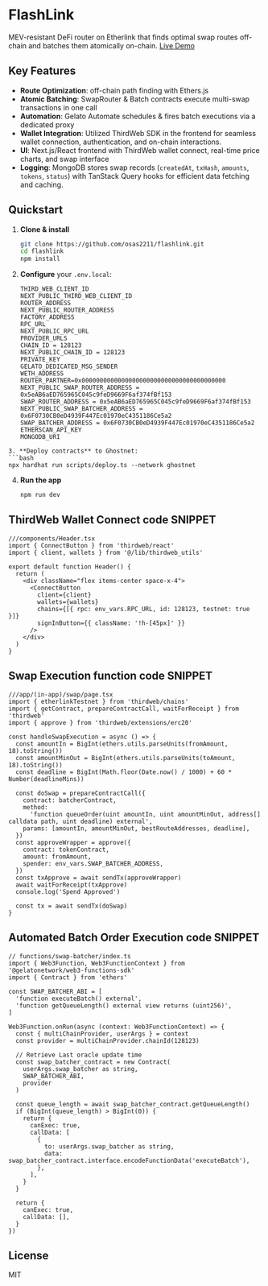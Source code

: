 # FlashLink

MEV-resistant DeFi router on Etherlink that finds optimal swap routes off-chain and batches them atomically on-chain.
<a href="https://flashlink-inky.vercel.app/" target="_blank">Live Demo</a>

## Key Features

- **Route Optimization**: off-chain path finding with Ethers.js
- **Atomic Batching**: SwapRouter & Batch contracts execute multi-swap transactions in one call
- **Automation**: Gelato Automate schedules & fires batch executions via a dedicated proxy
- **Wallet Integration**: Utilized ThirdWeb SDK in the frontend for seamless wallet connection, authentication, and on-chain interactions.
- **UI**: Next.js/React frontend with ThirdWeb wallet connect, real-time price charts, and swap interface
- **Logging**: MongoDB stores swap records (`createdAt`, `txHash`, `amounts`, `tokens`, `status`) with TanStack Query hooks for efficient data fetching and caching.

## Quickstart

1. **Clone & install**
   ```bash
   git clone https://github.com/osas2211/flashlink.git
   cd flashlink
   npm install
   ```
2. **Configure** your `.env.local`:
   ```
   THIRD_WEB_CLIENT_ID
   NEXT_PUBLIC_THIRD_WEB_CLIENT_ID
   ROUTER_ADDRESS
   NEXT_PUBLIC_ROUTER_ADDRESS
   FACTORY_ADDRESS
   RPC_URL
   NEXT_PUBLIC_RPC_URL
   PROVIDER_URLS
   CHAIN_ID = 128123
   NEXT_PUBLIC_CHAIN_ID = 128123
   PRIVATE_KEY
   GELATO_DEDICATED_MSG_SENDER
   WETH_ADDRESS
   ROUTER_PARTNER=0x0000000000000000000000000000000000000000
   NEXT_PUBLIC_SWAP_ROUTER_ADDRESS = 0x5eAB6aED765965C045c9feD9669F6af374fBf153
   SWAP_ROUTER_ADDRESS = 0x5eAB6aED765965C045c9feD9669F6af374fBf153
   NEXT_PUBLIC_SWAP_BATCHER_ADDRESS = 0x6F0730CB0eD4939F447Ec01970eC4351186Ce5a2
   SWAP_BATCHER_ADDRESS = 0x6F0730CB0eD4939F447Ec01970eC4351186Ce5a2
   ETHERSCAN_API_KEY
   MONGODB_URI
   ```

````
3. **Deploy contracts** to Ghostnet:
```bash
npx hardhat run scripts/deploy.ts --network ghostnet
````

4. **Run the app**

   ```bash
   npm run dev
   ```

## ThirdWeb Wallet Connect code SNIPPET

```tsx
///components/Header.tsx
import { ConnectButton } from 'thirdweb/react'
import { client, wallets } from '@/lib/thirdweb_utils'

export default function Header() {
  return (
    <div className="flex items-center space-x-4">
      <ConnectButton
        client={client}
        wallets={wallets}
        chains={[{ rpc: env_vars.RPC_URL, id: 128123, testnet: true }]}
        signInButton={{ className: '!h-[45px]' }}
      />
    </div>
  )
}
```

## Swap Execution function code SNIPPET

```tsx
///app/(in-app)/swap/page.tsx
import { etherlinkTestnet } from 'thirdweb/chains'
import { getContract, prepareContractCall, waitForReceipt } from 'thirdweb'
import { approve } from 'thirdweb/extensions/erc20'

const handleSwapExecution = async () => {
  const amountIn = BigInt(ethers.utils.parseUnits(fromAmount, 18).toString())
  const amountMinOut = BigInt(ethers.utils.parseUnits(toAmount, 18).toString())
  const deadline = BigInt(Math.floor(Date.now() / 1000) + 60 * Number(deadlineMins))

  const doSwap = prepareContractCall({
    contract: batcherContract,
    method:
      'function queueOrder(uint amountIn, uint amountMinOut, address[] calldata path, uint deadline) external',
    params: [amountIn, amountMinOut, bestRouteAddresses, deadline],
  })
  const approveWrapper = approve({
    contract: tokenContract,
    amount: fromAmount,
    spender: env_vars.SWAP_BATCHER_ADDRESS,
  })
  const txApprove = await sendTx(approveWrapper)
  await waitForReceipt(txApprove)
  console.log('Spend Approved')

  const tx = await sendTx(doSwap)
}
```

## Automated Batch Order Execution code SNIPPET

```tsx
// functions/swap-batcher/index.ts
import { Web3Function, Web3FunctionContext } from '@gelatonetwork/web3-functions-sdk'
import { Contract } from 'ethers'

const SWAP_BATCHER_ABI = [
  'function executeBatch() external',
  'function getQueueLength() external view returns (uint256)',
]

Web3Function.onRun(async (context: Web3FunctionContext) => {
  const { multiChainProvider, userArgs } = context
  const provider = multiChainProvider.chainId(128123)

  // Retrieve Last oracle update time
  const swap_batcher_contract = new Contract(
    userArgs.swap_batcher as string,
    SWAP_BATCHER_ABI,
    provider
  )

  const queue_length = await swap_batcher_contract.getQueueLength()
  if (BigInt(queue_length) > BigInt(0)) {
    return {
      canExec: true,
      callData: [
        {
          to: userArgs.swap_batcher as string,
          data: swap_batcher_contract.interface.encodeFunctionData('executeBatch'),
        },
      ],
    }
  }

  return {
    canExec: true,
    callData: [],
  }
})
```

## License

MIT
